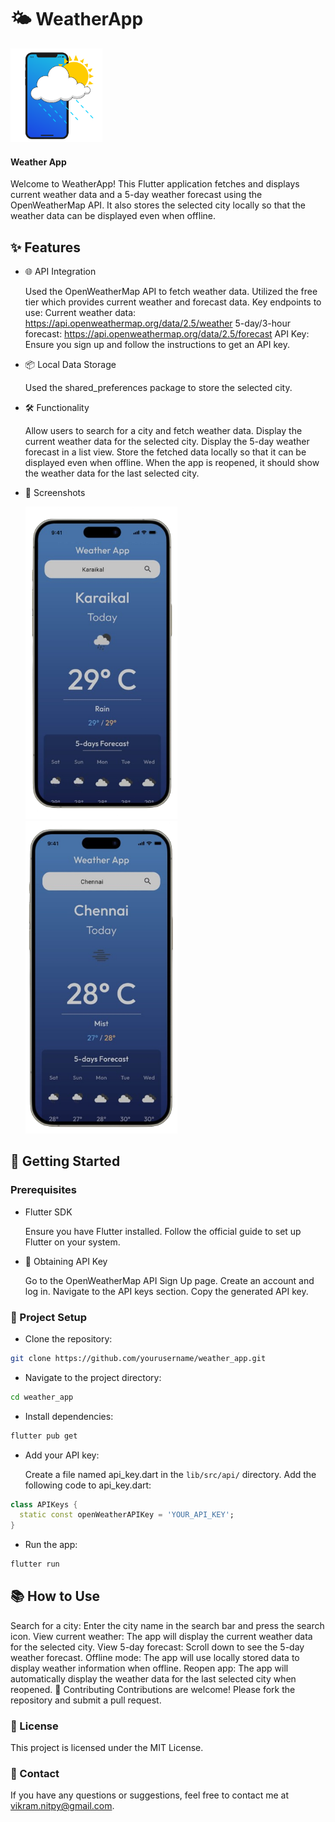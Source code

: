 
# 🌤️ WeatherApp

 <div display="flex">
    <img src ="./screenshots/logo.png" height=150>
    <h4>Weather App</h4>
</div>

Welcome to WeatherApp! This Flutter application fetches and displays current weather data and a 5-day weather forecast using the OpenWeatherMap API. It also stores the selected city locally so that the weather data can be displayed even when offline.

## ✨ Features
- 🌐 API Integration

    Used the OpenWeatherMap API to fetch weather data.
    Utilized the free tier which provides current weather and forecast data.
    Key endpoints to use:
    Current weather data: https://api.openweathermap.org/data/2.5/weather
    5-day/3-hour forecast: https://api.openweathermap.org/data/2.5/forecast
    API Key: Ensure you sign up and follow the instructions to get an API key.
- 📦 Local Data Storage
    
    Used the shared_preferences package to store the selected city.
- 🛠️ Functionality

    Allow users to search for a city and fetch weather data.
    Display the current weather data for the selected city.
    Display the 5-day weather forecast in a list view.
    Store the fetched data locally so that it can be displayed even when offline.
    When the app is reopened, it should show the weather data for the last selected city.
- 📸 Screenshots
    <div display="flex">
    <img src ="./screenshots/ss1.png" height=500>
    <img src ="./screenshots/ss2.png" height=500>
    </div>


## 🚀 Getting Started
### Prerequisites
- Flutter SDK

    Ensure you have Flutter installed. Follow the official guide to set up Flutter on your system.
- 🔑 Obtaining API Key

    Go to the OpenWeatherMap API Sign Up page.
    Create an account and log in.
    Navigate to the API keys section.
    Copy the generated API key.
### 📂 Project Setup
- Clone the repository:
```sh
git clone https://github.com/yourusername/weather_app.git 
```
- Navigate to the project directory:
``` sh
cd weather_app
```
- Install dependencies:
``` sh
flutter pub get
```
- Add your API key:

    Create a file named api_key.dart in the `lib/src/api/` directory.
    Add the following code to api_key.dart:
```dart
class APIKeys {
  static const openWeatherAPIKey = 'YOUR_API_KEY';
}
```
- Run the app:
```sh
flutter run
```
## 📚 How to Use
Search for a city: Enter the city name in the search bar and press the search icon.
View current weather: The app will display the current weather data for the selected city.
View 5-day forecast: Scroll down to see the 5-day weather forecast.
Offline mode: The app will use locally stored data to display weather information when offline.
Reopen app: The app will automatically display the weather data for the last selected city when reopened.
🤝 Contributing
Contributions are welcome! Please fork the repository and submit a pull request.

### 📝 License
This project is licensed under the MIT License.

### 📧 Contact
If you have any questions or suggestions, feel free to contact me at vikram.nitpy@gmail.com.
